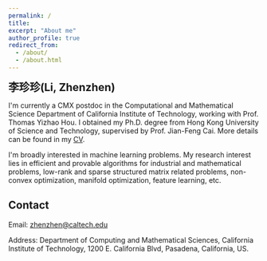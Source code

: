 ```yaml
---
permalink: /
title: 
excerpt: "About me"
author_profile: true
redirect_from: 
  - /about/
  - /about.html
---
```


<span style="font-size:16pt;">**李珍珍(Li, Zhenzhen)**</span>

I'm currently a CMX postdoc in the Computational and Mathematical Science Department of California Institute of Technology, working with Prof. Thomas Yizhao Hou. I obtained my Ph.D. degree from Hong Kong University of Science and Technology, supervised by Prof. ‪Jian-Feng Cai‬. More details can be found in my [CV](https://gitipanda.github.io/cv/).

I'm broadly interested in machine learning problems. My research interest lies in efficient and provable algorithms for industrial and mathematical problems, low-rank and sparse structured matrix related problems, non-convex optimization, manifold optimization, feature learning, etc.

## Contact

Email: zhenzhen@caltech.edu

Address: Department of Computing and Mathematical Sciences, California Institute of Technology, 1200 E. California Blvd, Pasadena, California, US.

<!--这些是注释文本，不会显示


## 李珍珍(Li, Zhenzhen)

What' new
======
**SIAM NEWS**
------
1. SIAM workshop on [Network Science](https://www.siam.org/conferences/CM/Main/ns19), May 22-23, 2019, Utah, US.
1. SIAM conference on [Control and Its Applications](https://www.siam.org/conferences/CM/Main/ct19), June 19-21, ChengDu(My hometown!), 2019.
1. *SIAM conference on [International Congress on Industrial and Applied Mathematics](https://iciam2019.org/)*, July 15-19, Spain.
1. SIAM conference on Optimiztion, May 26-29, 2020, Hong Kong.
1. SIAM conference on Imaging Science, July 6-9, 2020, Ontario, Canada.
**IPAM NEWS**
------
1. SIAM conference on [Analytic Algorithmics and Cominatorics](https://www.siam.org/conferences/CM/Main/analco19), Jan 6-7, 2019, California, US.
1. SIAM conference on [Computational Science and Engineering](https://www.siam.org/conferences/CM/Main/cse19), Feb 25- Mar,1, 2019, Washington, US.
1. Workshop on [Geometry of Big Data](http://www.ipam.ucla.edu/programs/workshops/workshop-iii-geometry-of-big-data/?tab=overview), April 29- May3, 2019.
1. SIAM conference on [Data Mining](https://www.siam.org/conferences/CM/Main/sdm19), May 2-4, 2019, Alberta, Canada. 
1. Workshop on [Deep Geometric Learning of Big Data and Applications](http://www.ipam.ucla.edu/programs/workshops/workshop-iv-deep-geometric-learning-of-big-data-and-applications/), May 20-24, 2019.
-->

